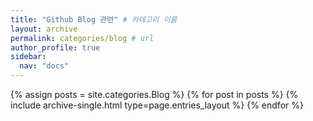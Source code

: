 ```yaml
---
title: "Github Blog 관련" # 카테고리 이름
layout: archive
permalink: categories/blog # url
author_profile: true
sidebar:
  nav: "docs"
---
```


{% assign posts = site.categories.Blog %}
{% for post in posts %} 
  {% include archive-single.html type=page.entries_layout %} 
{% endfor %}